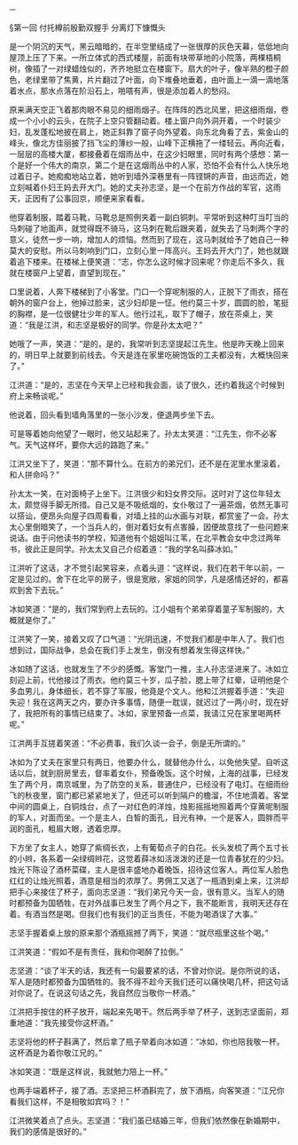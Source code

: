     一 

   §第一回 付托樽前殷勤双握手 分离灯下慷慨头

   是一个阴沉的天气，黑云暗暗的，在半空里结成了一张很厚的灰色天幕，低低地向屋顶上压了下来。一所立体式的西式楼屋，前面有块带草地的小院落，两棵梧桐树，像插了一对绿蜡烛似的，齐齐地挺立在楼窗下。扇大的叶子，像半熟的橙子颜色，老绿里带了焦黄，片片翻过了叶面，向下堆叠地垂着，由叶面上一滴一滴地落着水点，那水点落在阶沿石上，啪嗒有声，很是添加着人的愁闷。

   原来满天空正飞着那肉眼不易见的细雨烟子。在阵阵的西北风里，把这细雨烟，卷成一个小小的云头，在院子上空只管翻动着。楼上窗户向外洞开着，一个时装少妇，乱发蓬松地披在肩上，她正斜靠了窗子向外望着。向东北角看了去，紫金山的峰头，像北方佳丽披了挡飞尘的薄纱一般，山峰下正横拖了一缕轻云。再向近看，一层层的高楼大厦，都接叠着在烟雨丛中，在这少妇眼里，同时有两个感想：第一个是好一个伟大的南京，第二个是在这烟雨丛中的人家，恐怕不会有什么人快乐地过着日子。她痴痴地站立着，她听到墙外深巷里有一阵铿锵的声音，由远而近，她立刻喊着仆妇王妈去开大门。她的丈夫孙志坚，是一个在前方作战的军官，这雨天，正因有了公事回京，顺便来家看看。

   他穿着制服，踏着马靴，马靴总是照例夹着一副白铜刺。平常听到这种叮当叮当的马刺碰了地面声，就觉得既不骑马，这马刺在靴后跟夹着，就失去了马刺两个字的意义，徒然一步一响，增加人的烦恼。然而到了现在，这马刺就给予了她自己一种莫大的安慰。所以马刺响到门口，立刻心里一阵高兴。王妈去开大门了，她也就跟着追下楼来。在楼梯上便笑道：“志，你怎么这时候才回来呢？你走后不多久，我就在楼窗户上望着，直望到现在。”

   口里说着，人奔下楼梯到了小客堂。门口一个穿呢制服的人，正脱下了雨衣，搭在朝外的窗户台上，他掉过脸来，这少妇却是一怔。他约莫三十岁，圆圆的脸，笔挺的胸襟，是一位很健壮少年的军人。他行过礼，取下了帽子，放在茶桌上，笑道：“我是江洪，和志坚是极好的同学。你是孙太太吧？”

   她哦了一声，笑道：“是的，是的，我常听到志坚提起江先生。他是昨天晚上回来的，明日早上就要到前线去。今天是连在家里吃碗饱饭的工夫都没有，大概快回来了。”

   江洪道：“是的，志坚在今天早上已经和我会面，谈了很久，还约着我这个时候到府上来畅谈呢。”

   他说着，回头看到墙角落里的一张小沙发，便退两步坐下去。

   可是等着她向他望了一眼时，他又站起来了。孙太太笑道：“江先生，你不必客气。天气这样坏，要你大远的路跑了来。”

   江洪又坐下了，笑道：“那不算什么。在前方的弟兄们，还不是在泥里水里滚着，和人拼命吗？”

   孙太太一笑，在对面椅子上坐下。江洪很少和妇女界交际。这时对了这位年轻太太，颇觉得手脚无所措。自己又是不吸纸烟的，女仆敬过了一遍茶烟，依然无事可以搭讪，便昂头向屋子四周看看，对墙上挂的山水画与对联，都赏鉴了一会。孙太太心里倒暗笑了，一个当兵人的，倒对着妇女有点害臊，因便故意找了一些问题来说话。由于问他读书的学校，知道他有个姐姐叫江苇，在北平教会女中念过两年书，彼此正是同学。孙太太又自己介绍着道：“我的学名叫薛冰如。”

   江洪听了这话，才不觉引起笑容来，点着头道：“这样说，我们在若干年以前，一定是见过的。舍下在北平的房子，很是宽敞，家姐的同学，凡是感情还好的，都喜欢到舍下去玩。”

   冰如笑道：“是的，我们常到府上去玩的。江小姐有个弟弟穿着童子军制服的，大概就是你了。”

   江洪笑了一笑，接着又叹了口气道：“光阴迅速，不觉我们都是中年人了。我们也想到过，国际战争，总会在我们手上发生，倒没有想着发生得这样快。”

   冰如随了这话，也就发生了不少的感慨。客堂门一推，主人孙志坚进来了。冰如立刻迎上前，代他接过了雨衣。他约莫三十岁，瓜子脸，腮上带了红晕，证明他是个多血男儿，身体细长，若不穿了军服，他竟是个文人。他和江洪握着手道：“失迎失迎！我在这两天之内，要办许多事情，随便一耽误，就迟过了一两小时，现在好了，我把所有的事情已结束了。冰如，家里预备一点菜，我请江兄在家里喝两杯呢。”

   江洪两手互搓着笑道：“不必费事，我们久谈一会子，倒是无所谓的。”

   冰如为了丈夫在家里只有两日，他要办什么，就替他办什么，以免他失望。自听这话以后，就到厨房里去，督率着女仆，预备晚饭。这个时候，上海的战事，已经发生了两个月，南京城里，为了防空的关系，普通住户，已经没有了电灯。在细雨纷飞的秋夜里，窗门都已紧紧地关了，但还可以听到隔户的檐溜，不住地滴着。客堂中间的圆桌上，白铜烛台，点了一对红色的洋烛，烛影摇摇地照着两个穿黄呢制服的军人，对面而坐。一个是主人，白皙的面孔，目光有神。一个是客人，圆胖而平润的面孔，粗眉大眼，透着忠厚。

   下方坐了女主人，她穿了紫绸长衣，上有葡萄点子的白花。长头发梳了两个五寸长的小辫，各系着一朵绿绸辫花，这觉着薛冰如活泼泼的还是一位青春犹在的少妇。烛光下陈设了酒杯菜碟，主人是很丰盛地办着晚饭，招待这位客人。两位军人脸色红红的让烛光照着，酒意是相当的浓厚了。男佣工又送了一瓶酒到桌上来，江洪却把手心来接住了杯子，面向志坚道：“我们弟兄今天一会，很有意义。当军人的随时都预备为国牺牲，在对外战事已发生了两个月之下，我不能断言，我明天还存在着。有酒当然是喝。但我们也有我们的正当责任，不能为喝酒误了大事。”

   志坚手握着桌上放的原来那个酒瓶摇撼了两下，笑道：“就尽瓶里这些个喝。”

   江洪笑道：“假如不是有责任，我和你喝醉了拉倒。”

   志坚道：“谈了半天的话，我还有一句最要紧的话，不曾对你说。是你所说的话，军人是随时都预备为国牺牲的。我不得不趁今天我们还可以痛快喝几杯，把这句话对你说了。在说这句话之先，我自然应当敬你一杯酒。”

   江洪把手按住的杯子放开，端起来先喝干。然后两手举了杯子，送到志坚面前，郑重地道：“我先接受你这杯酒。”

   志坚将他的杯子斟满了，然后拿了瓶子举着向冰如道：“冰如，你也陪我敬一杯。这杯酒是为着你敬江兄的。”

   冰如笑道：“既是这样说，我就勉力陪上一杯。”

   也两手端着杯子，接了酒。志坚把三杯酒斟完了，放下酒瓶，向客笑道：“江兄你看我们这样，不是相敬如宾吗？！”

   江洪微笑着点了点头。志坚道：“我们虽已结婚三年，但我们依然像在新婚期中，我们的感情是很好的。”


